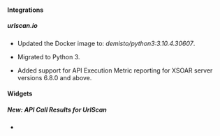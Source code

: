 
#### Integrations
##### urlscan.io
- Updated the Docker image to: *demisto/python3:3.10.4.30607*.

- Migrated to Python 3.
- Added support for API Execution Metric reporting for XSOAR server versions 6.8.0 and above.


#### Widgets
##### New: API Call Results for UrlScan
- 
